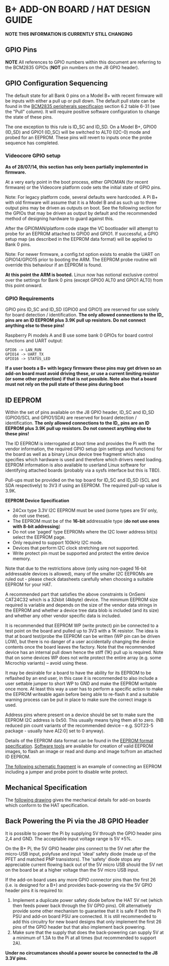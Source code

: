 # B+ ADD-ON BOARD / HAT DESIGN GUIDE

**NOTE THIS INFORMATION IS CURRENTLY STILL CHANGING**

## GPIO Pins

**NOTE** All references to GPIO numbers within this document are referring to the BCM2835 GPIOs (**NOT** pin numbers on the J8 GPIO header).

## GPIO Configuration Sequencing

The default state for all Bank 0 pins on a Model B+ with recent firmware will be inputs with either a pull up or pull down. The default pull state can be found in the [BCM2835 peripherals specificaion](http://www.raspberrypi.org/documentation/hardware/raspberrypi/bcm2835/BCM2835-ARM-Peripherals.pdf) section 6.2 table 6-31 (see the "Pull" column). It will require positive software configuration to change the state of these pins.

The one exception to this rule is ID_SC and ID_SD. On a Model B+, GPIO0 (ID\_SD) and GPIO1 (ID\_SC) will be switched to ALT0 (I2C-0) mode and probed for an EEPROM. These pins will revert to inputs once the probe sequence has completed.

### Videocore GPIO setup

**As of 28/07/14, this section has only been partially implemented in firmware.**

At a very early point in the boot process, either GPIOMAN (for recent firmware) or the Videocore platform code sets the initial state of GPIO pins.

Note: For legacy platform code, several defaults were hardcoded. A Pi B+ with old firmware will assume that it is a Model B and as such up to three output pins may be driven as outputs on boot. See the following section for the GPIOs that may be driven as output by default and the recommended method of designing hardware to guard against this.

After the GPIOMAN/platform code stage the VC bootloader will attempt to probe for an EEPROM attached to GPIO0 and GPIO1. If successful, a GPIO setup map (as described in the EEPROM data format) will be applied to Bank 0 pins. 

Note: For newer firmware, a config.txt option exists to enable the UART on GPIO14/GPIO15 prior to booting the ARM. The EEPROM probe routine will override this behaviour if an EEPROM is found.

**At this point the ARM is booted.** Linux now has notional exclusive control over the settings for Bank 0 pins (except GPIO0 ALT0 and GPIO1 ALT0) from this point onward.

### GPIO Requirements

GPIO pins ID_SC and ID_SD (GPIO0 and GPIO1) are reserved for use solely for board detection / identification. **The only allowed connections to the ID_ pins are an ID EEPROM plus 3.9K pull up resistors. Do not connect anything else to these pins!**

Raspberry Pi models A and B use some bank 0 GPIOs for board control functions and UART output:

    GPIO6 -> LAN_RUN
    GPIO14 -> UART_TX
    GPIO16 -> STATUS_LED

**If a user boots a B+ with legacy firmware these pins may get driven so an add-on board must avoid driving these, or use a current limiting resistor (or some other protection) if that is not possible. Note also that a board must not rely on the pull state of these pins during boot**

## ID EEPROM

Within the set of pins available on the J8 GPIO header, ID_SC and ID_SD (GPIO0/SCL and GPIO1/SDA) are reserved for board detection / identification. **The only allowed connections to the ID_ pins are an ID EEPROM plus 3.9K pull up resistors. Do not connect anything else to these pins!**

The ID EEPROM is interrogated at boot time and provides the Pi with the vendor information, the required GPIO setup (pin settings and functions) for the board as well as a binary Linux device tree fragment which also specifies which hardware is used and therefore which drivers need loading. EEPROM information is also available to userland Linux software for identifying attached boards (probably via a sysfs interface but this is TBD).

Pull-ups must be provided on the top board for ID_SC and ID_SD (SCL and SDA respectively) to 3V3 if using an EEPROM. The required pull-up value is 3.9K.

**EEPROM Device Specification**

- 24Cxx type 3.3V I2C EEPROM must be used (some types are 5V only, do not use these).
- The EEPROM must be of the **16-bit** addressable type (**do not use ones with 8-bit addressing**)
- Do not use 'paged' type EEPROMs where the I2C lower address bit(s) select the EEPROM page.
- Only required to support 100kHz I2C mode.
- Devices that perform I2C clock stretching are not supported.
- Write protect pin must be supported and protect the entire device memory.

Note that due to the restrictions above (only using non-paged 16-bit addressable devices is allowed), many of the smaller I2C EEPROMs are ruled out - please check datasheets carefully when choosing a suitable EEPROM for your HAT.

A recommended part that satisfies the above constraints is OnSemi CAT24C32 which is a 32kbit (4kbyte) device. The minimum EEPROM size required is variable and depends on the size of the vendor data strings in the EEPROM and whether a device tree data blob is included (and its size) and whether any other vendor specific data is included.

It is recommended that EEPROM WP (write protect) pin be connected to a test point on the board and pulled up to 3V3 with a 1K resistor. The idea is that at board test/probe the EEPROM can be written (WP pin can be driven LOW), but there is no danger of a user accidentally changing the device contents once the board leaves the factory. Note that the recommended device has an internal pull down hence the stiff (1K) pull up is required. Note that on some devices WP does not write protect the entire array (e.g. some Microchip variants) – avoid using these.

It may be desirable for a board to have the ability for its EEPROM to be reflashed by an end user, in this case it is recommended to also include a user settable jumper to short WP to GND and make the EEPROM writable once more. At least this way a user has to perform a specific action to make the EEPROM writeable again before being able to re-flash it and a suitable warning process can be put in place to make sure the correct image is used.

Address pins where present on a device should be set to make sure the EEPROM I2C address is 0x50. This usually means tying them all to zero. (NB reduced pin count variants of the recommended device – e.g. SOT23-5 package - usually have A[2:0] set to 0 anyway).

Details of the EEPROM data format can be found in the [EEPROM format specification](eeprom-format.md). [Software tools](./eepromutils) are available for creation of valid EEPROM images, to flash an image or read and dump and image to/from an attached ID EEPROM.

[The following schematic fragment](eeprom-circuit.png) is an example of connecting an EEPROM  including a jumper and probe point to disable write protect.

## Mechanical Specification

The [following drawing](hat-board-mechanical.pdf) gives the mechanical details for add-on boards which conform to the HAT specification.

## Back Powering the Pi via the J8 GPIO Header

It is possible to power the Pi by supplying 5V through the GPIO header pins 2,4 and GND. The acceptable input voltage range is 5V ±5%.

On the B+ Pi, the 5V GPIO header pins connect to the 5V net after the micro-USB input, polyfuse and input 'ideal' safety diode (made up of the PFET and matched PNP transistors). The 'safety' diode stops any appreciable current flowing back out of the 5V micro USB should the 5V net on the board be at a higher voltage than the 5V micro USB input.

If the add-on board uses any more GPIO connector pins than the first 26 (i.e. is designed for a B+) and provides back-powering via the 5V GPIO header pins it is required to:

1. Implement a duplicate power safety diode before the HAT 5V net (which then feeds power back through the 5V GPIO pins). OR alternatively provide some other mechanism to guarantee that it is safe if both the Pi PSU and add-on board PSU are connected. It is still recommended to add this circuitry for new board designs that only implement the first 26 pins of the GPIO header but that also implement back powering.
2. Make sure that the supply that does the back-powering can supply 5V at a minimum of 1.3A to the Pi at all times (but recommended to support 2A).

**Under no circumstances should a power source be connected to the J8 3.3V pins.**
